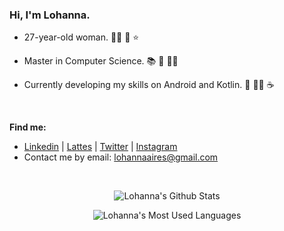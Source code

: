 ### Hi, I'm Lohanna.

* 27-year-old woman. :raising_hand_woman: :crescent_moon: :star:

* Master in Computer Science. :books: :mag_right: :woman_student:

* Currently developing my skills on Android and Kotlin. :book: :woman_technologist: :coffee:

<br>

**Find me:** ​

* [Linkedin](https://www.linkedin.com/in/lohannaaires/) | [Lattes](http://lattes.cnpq.br/8587441823996062) | [Twitter](https://twitter.com/l_aires) | [Instagram](https://www.instagram.com/lohannaaires/)
* Contact me by email: lohannaaires@gmail.com

<br>

<p align = "center">
  <img src = "https://github-readme-stats.vercel.app/api?username=lohannaaires&theme=nightowl&show_icons=true" alt = "Lohanna's Github Stats">
</p>

<p align = "center">
  <img src = "https://github-readme-stats.vercel.app/api/top-langs/?username=lohannaaires&count_private=true&layout=compact&theme=nightowl" alt = "Lohanna's Most Used Languages">
</p>
